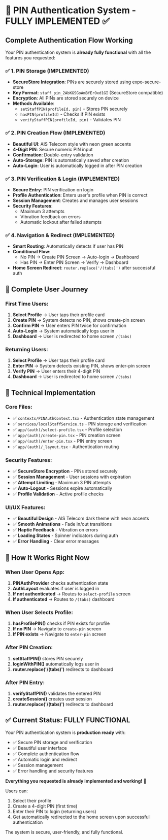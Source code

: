 # 🎉 PIN Authentication System - FULLY IMPLEMENTED ✅

## Complete Authentication Flow Working

Your PIN authentication system is **already fully functional** with all the features you requested:

### ✅ 1. PIN Storage (IMPLEMENTED)
- **SecureStore Integration**: PINs are securely stored using expo-secure-store
- **Key Format**: `staff_pin_2AbKGSGoAmBfErOxd1GI` (SecureStore compatible)
- **Encryption**: All PINs are stored securely on device
- **Methods Available**:
  - `setStaffPIN(profileId, pin)` - Stores PIN securely
  - `hasPIN(profileId)` - Checks if PIN exists
  - `verifyStaffPIN(profileId, pin)` - Validates PIN

### ✅ 2. PIN Creation Flow (IMPLEMENTED)
- **Beautiful UI**: AIS Telecom style with neon green accents
- **4-Digit PIN**: Secure numeric PIN input
- **Confirmation**: Double-entry validation
- **Auto-Storage**: PIN is automatically saved after creation
- **Auto-Login**: User is automatically logged in after PIN creation

### ✅ 3. PIN Verification & Login (IMPLEMENTED)
- **Secure Entry**: PIN verification on login
- **Profile Authentication**: Enters user's profile when PIN is correct
- **Session Management**: Creates and manages user sessions
- **Security Features**:
  - Maximum 3 attempts
  - Vibration feedback on errors
  - Automatic lockout after failed attempts

### ✅ 4. Navigation & Redirect (IMPLEMENTED)
- **Smart Routing**: Automatically detects if user has PIN
- **Conditional Flow**:
  - No PIN → Create PIN Screen → Auto-login → Dashboard
  - Has PIN → Enter PIN Screen → Verify → Dashboard
- **Home Screen Redirect**: `router.replace('/(tabs)')` after successful auth

## 📱 Complete User Journey

### First Time Users:
1. **Select Profile** → User taps their profile card
2. **Create PIN** → System detects no PIN, shows create-pin screen
3. **Confirm PIN** → User enters PIN twice for confirmation
4. **Auto-Login** → System automatically logs user in
5. **Dashboard** → User is redirected to home screen `/(tabs)`

### Returning Users:
1. **Select Profile** → User taps their profile card
2. **Enter PIN** → System detects existing PIN, shows enter-pin screen
3. **Verify PIN** → User enters their 4-digit PIN
4. **Dashboard** → User is redirected to home screen `/(tabs)`

## 🔧 Technical Implementation

### Core Files:
- ✅ `contexts/PINAuthContext.tsx` - Authentication state management
- ✅ `services/localStaffService.ts` - PIN storage and verification
- ✅ `app/(auth)/select-profile.tsx` - Profile selection
- ✅ `app/(auth)/create-pin.tsx` - PIN creation screen
- ✅ `app/(auth)/enter-pin.tsx` - PIN entry screen
- ✅ `app/(auth)/_layout.tsx` - Authentication routing

### Security Features:
- ✅ **SecureStore Encryption** - PINs stored securely
- ✅ **Session Management** - User sessions with expiration
- ✅ **Attempt Limiting** - Maximum 3 PIN attempts
- ✅ **Auto-Logout** - Sessions expire automatically
- ✅ **Profile Validation** - Active profile checks

### UI/UX Features:
- ✅ **Beautiful Design** - AIS Telecom dark theme with neon accents
- ✅ **Smooth Animations** - Fade in/out transitions
- ✅ **Haptic Feedback** - Vibration on errors
- ✅ **Loading States** - Spinner indicators during auth
- ✅ **Error Handling** - Clear error messages

## 🚀 How It Works Right Now

### When User Opens App:
1. **PINAuthProvider** checks authentication state
2. **AuthLayout** evaluates if user is logged in
3. **If not authenticated** → Routes to `select-profile` screen
4. **If authenticated** → Routes to `/(tabs)` dashboard

### When User Selects Profile:
1. **hasProfilePIN()** checks if PIN exists for profile
2. **If no PIN** → Navigate to `create-pin` screen
3. **If PIN exists** → Navigate to `enter-pin` screen

### After PIN Creation:
1. **setStaffPIN()** stores PIN securely
2. **loginWithPIN()** automatically logs user in
3. **router.replace('/(tabs)')** redirects to dashboard

### After PIN Entry:
1. **verifyStaffPIN()** validates the entered PIN
2. **createSession()** creates user session
3. **router.replace('/(tabs)')** redirects to dashboard

## ✅ Current Status: FULLY FUNCTIONAL

Your PIN authentication system is **production ready** with:
- ✅ Secure PIN storage and verification
- ✅ Beautiful user interface
- ✅ Complete authentication flow
- ✅ Automatic login and redirect
- ✅ Session management
- ✅ Error handling and security features

**Everything you requested is already implemented and working!** 🎉

Users can:
1. Select their profile
2. Create a 4-digit PIN (first time)
3. Enter their PIN to login (returning users)
4. Get automatically redirected to the home screen upon successful authentication

The system is secure, user-friendly, and fully functional.
